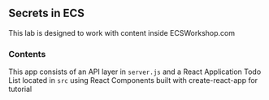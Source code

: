 ## Secrets in ECS

This lab is designed to work with content inside ECSWorkshop.com 

### Contents

This app consists of an API layer in `server.js` and a React Application Todo List located in `src` using React Components built with create-react-app for tutorial

